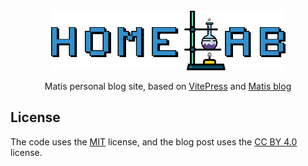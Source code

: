 <div align="center">
    <a href="https://proxmox-scripts.com"><img src="./docs/public/logo.gif" height="96"></a>
	<p>Matis personal blog site, based on <a href="https://vitepress.dev/" target="_blank">VitePress</a> and <a href="https://proxmox-scripts/">Matis blog</a></p>
</div>

## License

The code uses the [MIT](https://github.com/Mati-l33t/Rea/blob/main/LICENSE-CODE) license, and the blog post uses the [CC BY 4.0](https://github.com/Mati-l33t/Rea/blob/main/LICENSE-POST) license.
